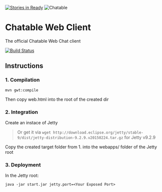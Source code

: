 [![Stories in Ready](https://badge.waffle.io/Chatable/chatable-client-web.png?label=ready&title=Ready)](https://waffle.io/Chatable/chatable-client-web)
![][logo]

# Chatable Web Client
The official Chatable Web Chat client

[logo]: https://raw.githubusercontent.com/Chatable/chatable.github.io/master/img/chatableclienticon-small.png "Chatable"

[![Build Status](https://drone.io/github.com/Chatable/chatable-client-web/status.png)](https://drone.io/github.com/Chatable/chatable-client-web/latest)

## Instructions

### 1. Compilation

`mvn gwt:compile`

Then copy web.html into the root of the created dir

### 2. Integration

Create an instace of Jetty    
>Or get it via `wget http://download.eclipse.org/jetty/stable-9/dist/jetty-distribution-9.2.9.v20150224.tar.gz` for Jetty v9.2.9

Copy the created target folder from 1. into the webapps/ folder of the Jetty root

### 3. Deployment

In the Jetty root:

`java -jar start.jar jetty.port=<Your Exposed Port>`
